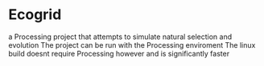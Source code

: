 # Ecogrid
a Processing project that attempts to simulate natural selection and evolution
The project can be run with the Processing enviroment
The linux build doesnt require Processing however and is significantly faster
